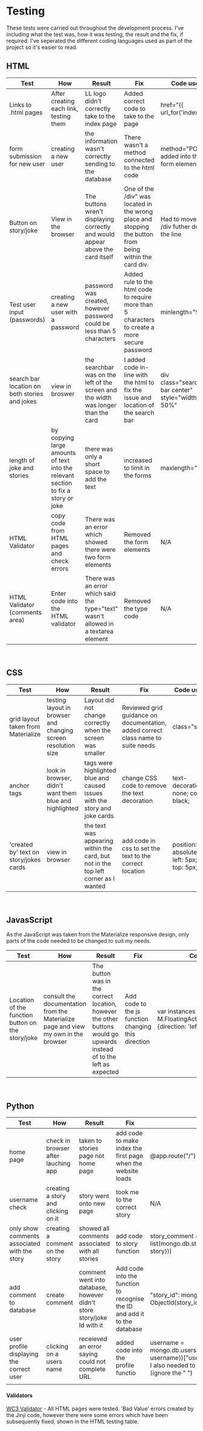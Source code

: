 # Testing

These tests were carried out throughout the development process. I've including what the test was, how it was testing, the result and the fix, if required. I've seperated the different coding languages used as part of the project so it's easier to read.

## HTML

| Test                                          | How                                                                               | Result                                                                             | Fix                                                                                                     | Code used                                        |
| --------------------------------------------- | --------------------------------------------------------------------------------- | ---------------------------------------------------------------------------------- | ------------------------------------------------------------------------------------------------------- | ------------------------------------------------ |
| Links to .html pages                          | After creating each link, testing them                                            | LL logo didn't correctly take to the index page                                    | Added correct code to take to the page                                                                  | href="{{ url_for('index') }}"                    |
| form submission for new user                  | creating a new user                                                               | the information wasn't correctly sending to the database                           | There wasn't a method connected to the html code                                                        | method="POST" added into the form element        |
| Button on story/joke                          | View in the browser                                                               | The buttons wren't displaying correctly and would appear above the card itself     | One of the /div" was located in the wrong place and stopping the button from being within the card div. | Had to move the /div futher down the line        |
| Test user input (passwords)                   | creating a new user with a password                                               | password was created, however password could be less than 5 characters             | Added rule to the html code to require more than 5 characters to create a more secure password          | minlength="5"                                    |
| search bar location on both stories and jokes | view in broswer                                                                   | the searchbar was on the left of the screen and the width was longer than the card | I added code in-line with the html to fix the issue and location of the search bar                      | div class="search-bar center" style="width: 50%" |
| length of joke and stories                    | by copying large amounts of text into the relevant section to fix a story or joke | there was only a short space to add the text                                       | increased to limit in the forms                                                                         | maxlength="600",                                 |
| HTML Validator| copy code from HTML pages and check errors|There was an error which showed there were two form elements |Removed the form elements|N/A|
HTML Validator (comments area)| Enter code into the HTML validator|There was an error which said the type="text" wasn't allowed in a textarea element|Removed the type code| N/A

<br>

## CSS

| Test                                   | How                                                           | Result                                                                             | Fix                                                                              | Code used                                |
| -------------------------------------- | ------------------------------------------------------------- | ---------------------------------------------------------------------------------- | -------------------------------------------------------------------------------- | ---------------------------------------- |
| grid layout taken from Materialize     | testing layout in browser and changing screen resolution size | Layout did not change correctly when the screen was smaller                        | Reviewed grid guidance on documentation, added correct class name to suite needs | class="s12"                              |
| anchor tags                            | look in browser, didn't want them blue and highlighted        | tags were highlighted blue and caused issues with the story and joke cards         | change CSS code to remove the text decoration                                    | text-decoration: none; color: black;     |
| 'created by' text on story/jokes cards | view in browser                                               | the text was appearing within the card, but not in the top left corner as I wanted | add code in css to set the text to the correct location                          | position: absolute; left: 5px; top: 5px; |

<br>

## JavasScript

As the JavaScript was taken from the Materialize responsive design, only parts of the code needed to be changed to suit my needs.

| Test                                              | How                                                                                | Result                                                                                                                | Fix                                                 | Code used                                                            |
| ------------------------------------------------- | ---------------------------------------------------------------------------------- | --------------------------------------------------------------------------------------------------------------------- | --------------------------------------------------- | -------------------------------------------------------------------- |
| Location of the function button on the story/joke | consult the documentation from the Materialize page and view my own in the browser | The button was in the correct location, however the other buttons would go upwards instead of to the left as expected | Add code to the js function changing this direction | var instances = M.FloatingActionButton.ini(elems, {direction: 'left' |

<br>

## Python

| Test                                         | How                                 | Result                                                                 | Fix                                                                       | Code used                                                              |
| -------------------------------------------- | ----------------------------------- | ---------------------------------------------------------------------- | ------------------------------------------------------------------------- | ---------------------------------------------------------------------- |
| home page                                    | check in browser after lauching app | taken to stories page not home page                                    | add code to make index the first page when the website loads              | @app.route("/")                                                        |
| username check                               | creating a story and clicking on it | story went onto new page                                               | took me to the correct story                                              | N/A                                                                    | N/A |
| only show comments associated with the story | creating a comment on the story     | showed all comments associated with all stories                        | add code to story function                                                | story_comment = list(mongo.db.story_comment.find({'story_id': story})) |
| add comment to database                      | create comment                      | comment went into database, however didn't store story/joke Id with it | Add code into the function to recognise the ID and add it to the database | "story_id": mongo.db.stories.find_one({"_id": ObjectId(story_id)}),   |
|user profile displaying the correct user|clicking on a users name|receieved an error saying could not complete URL| added code into the profile functio|    username = mongo.db.users.find_one({"username": username})["username"]<br>I also needed to add: "/profile/<"username"> (ignore the " ")
|||||                                                                        |


#### Validators

[WC3 Validator](https://validator.w3.org/) - All HTML pages were tested. 'Bad Value' errors created by the Jinji code, however there were some errors which have been subsequently fixed, shown in the HTML testing table.

